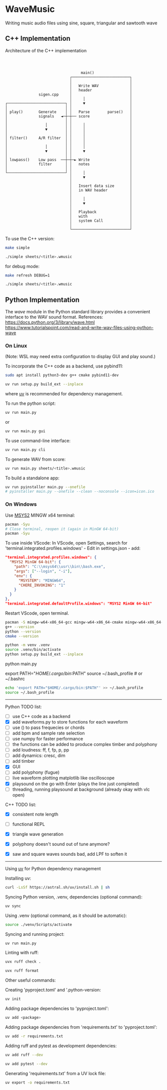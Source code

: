 
# WaveMusic
Writing music audio files using sine, square, triangular and sawtooth wave


## C++ Implementation

Architecture of the C++ implementation
```



                                  main()
                             ┌──────────────────────────┐
                             │                          │
                             │   Write WAV              │
                             │   header                 │
               sigen.cpp     │                          │
                             │     │                    │
┌──────────────────────────┐ │     ▼                    │
│                          │ │                          │
│ play()       Generate    │ │   Parse        parse()   │
│              signals   ◄─┼─┼── score                  │
│                          │ │                          │
│                 │        │ │     │                    │
│                 ▼        │ │     │                    │
│                          │ │     │                    │
│ filter()     A/R filter  │ │     │                    │
│                          │ │     │                    │
│                 │        │ │     │                    │
│                 ▼        │ │     ▼                    │
│                          │ │                          │
│ lowpass()    Low pass  ──┼─┼─► Write                  │
│              filter      │ │   notes                  │
│                          │ │                          │
└──────────────────────────┘ │     │                    │
                             │     ▼                    │
                             │                          │
                             │   Insert data size       │
                             │   in WAV header          │
                             │                          │
                             │     │                    │
                             │     ▼                    │
                             │                          │
                             │   Playback               │
                             │   with                   │
                             │   system Call            │
                             │                          │
                             └──────────────────────────┘
```

To use the C++ version:
```bash
make simple
```
```bash
./simple sheets/<title>.wmusic
```

for debug mode:
```bash
make refresh DEBUG=1
```
```bash
./simple sheets/<title>.wmusic
```


## Python Implementation

The *wave* module in the Python standard library provides a convenient interface to the WAV sound format.
References:
<https://docs.python.org/3/library/wave.html>
<https://www.tutorialspoint.com/read-and-write-wav-files-using-python-wave>


### On Linux

(Note: WSL may need extra configuration to display GUI and play sound.)

To incorporate the C++ code as a backend, use pybind11:
```bash
sudo apt install python3-dev g++ cmake pybind11-dev
```
```bash
uv run setup.py build_ext --inplace
```
where [uv](https://docs.astral.sh/uv/) is recommended for dependency management.

To run the python script:
```bash
uv run main.py
```
or
```bash
uv run main.py gui
```
To use command-line interface:
```bash
uv run main.py cli
```
To generate WAV from score:
```bash
uv run main.py sheets/<title>.wmusic
```

To build a standalone app:
```bash
uv run pyinstaller main.py --onefile 
# pyinstaller main.py --onefile --clean --noconsole --icon=icon.ico
```


### On Windows

Use [MSYS2](https://www.msys2.org/) MINGW x64 terminal:
```bash
pacman -Syu
# Close terminal, reopen it (again in MinGW 64-bit)
pacman -Syu
```
To use inside VScode: In VScode, open Settings, search for 'terminal.integrated.profiles.windows' - Edit in settings.json - add:
```json
"terminal.integrated.profiles.windows": {
  "MSYS2 MinGW 64-bit": {
    "path": "C:\\msys64\\usr\\bin\\bash.exe",
    "args": ["--login", "-i"],
    "env": {
      "MSYSTEM": "MINGW64",
      "CHERE_INVOKING": "1"
    }
  }
},
"terminal.integrated.defaultProfile.windows": "MSYS2 MinGW 64-bit"
```
Restart VScode, open terminal.
```bash
pacman -S mingw-w64-x86_64-gcc mingw-w64-x86_64-cmake mingw-w64-x86_64-python-pip mingw-w64-x86_64-pybind11 git
g++ --version
python --version
cmake --version
```

```bash
python -m venv .venv
source .venv/bin/activate
python setup.py build_ext --inplace
```

python main.py

export PATH="$HOME/.cargo/bin:$PATH"
source ~/.bash_profile  # or ~/.bashrc

```bash
echo 'export PATH="$HOME/.cargo/bin:$PATH"' >> ~/.bash_profile
source ~/.bash_profile
```




----
Python TODO list:

 - [ ] use C++ code as a backend
 - [x] add waveforms.py to store functions for each waveform
 - [ ] use () to pass frequecies or chords
 - [ ] add bpm and sample rate selection
 - [ ] use numpy for faster performance
 - [ ] the functions can be added to produce complex timber and polyphony
 - [ ] add loudness: ff, f, fp, p, pp
 - [ ] add dynamics: cresc, dim
 - [ ] add timber
 - [x] GUI
 - [ ] add polyphony (fugue)
 - [ ] live waveform plotting matplotlib like oscilloscope
 - [x] playsound on the go with Enter (plays the line just completed)
 - [ ] threading, running playsound at background (already okay with vlc open)

C++ TODO list:

 - [x] consistent note length
 - [ ] functional REPL
 - [x] triangle wave generation
 - [x] polyphony doesn't sound out of tune anymore?
 - [x] saw and square waves sounds bad, add LPF to soften it


----
Using [uv](https://docs.astral.sh/uv/) for Python dependency management

Installing uv:
```bash
curl -LsSf https://astral.sh/uv/install.sh | sh
```
Syncing Python version, .venv, dependencies (optional command):
```bash
uv sync
```
Using .venv (optional command, as it should be automatic):
```bash
source ./venv/Scripts/activate
```
Syncing and running project:
```bash
uv run main.py
```
Linting with ruff:
```bash
uvx ruff check .
```
```bash
uvx ruff format
```

Other useful commands:

Creating 'pyproject.toml' and '.python-version:
```bash
uv init
```
Adding package dependencies to 'pyproject.toml':
```bash
uv add <package>
```
Adding package dependencies from 'requirements.txt' to 'pyproject.toml':
```bash
uv add -r requirements.txt
```
Adding ruff and pytest as development dependencies:
```bash
uv add ruff --dev
```
```bash
uv add pytest --dev
```
Generating 'requirements.txt' from a UV lock file:
```bash
uv export -o requirements.txt
```
